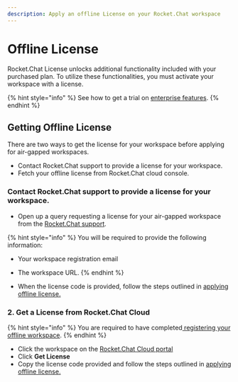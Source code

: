 ```yaml
---
description: Apply an offline License on your Rocket.Chat workspace
---
```


# Offline License

Rocket.Chat License unlocks additional functionality included with your purchased plan. To utilize these functionalities, you must activate your workspace with a license.

{% hint style="info" %}
See how to get a trial on [enterprise features](../enterprise-edition-trial.md).
{% endhint %}

## Getting Offline License

There are two ways to get the license for your workspace before applying for air-gapped workspaces.

* Contact Rocket.Chat support to provide a license for your workspace.
* Fetch your offline license from Rocket.Chat cloud console.

### Contact Rocket.Chat support to provide a license for your workspace.

* Open up a query requesting a license for your air-gapped workspace from the [Rocket.Chat support](../../resources/get-support/enterprise-support/).

{% hint style="info" %}
You will be required to provide the following information:

* Your workspace registration email
* The workspace URL.
{% endhint %}

* When the license code is provided, follow the steps outlined in [applying offline license.](../../use-rocket.chat/workspace-administration/info.md#apply-offline-license)

### 2. Get a License from Rocket.Chat Cloud

{% hint style="info" %}
You are required to have completed[ registering your offline workspace](offline-workspace-registration.md).
{% endhint %}

* Click the workspace on the [Rocket.Chat Cloud portal](https://cloud.rocket.chat/home)
* Click **Get License**
* Copy the license code provided and follow the steps outlined in [applying offline license.](../../use-rocket.chat/workspace-administration/info.md#apply-offline-license)
